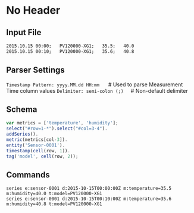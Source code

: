 # No Header

## Input File

```txt
2015.10.15 00:00;   PV120000-XG1;   35.5;   40.0
2015.10.15 00:10;   PV120000-XG1;   35.6;   40.8
```

## Parser Settings

`Timestamp Pattern: yyyy.MM.dd HH:mm`      # Used to parse Measurement Time column values
`Delimiter: semi-colon (;)`                     # Non-default delimiter

## Schema

```javascript
var metrics = ['temperature', 'humidity'];
select("#row=1-*").select("#col=3-4").
addSeries().
metric(metrics[col-3]).
entity('Sensor-0001').
timestamp(cell(row, 1)).
tag('model', cell(row, 2));
```

## Commands

```ls
series e:sensor-0001 d:2015-10-15T00:00:00Z m:temperature=35.5 m:humidity=40.0 t:model=PV120000-XG1
series e:sensor-0001 d:2015-10-15T00:10:00Z m:temperature=35.6 m:humidity=40.8 t:model=PV120000-XG1
```
